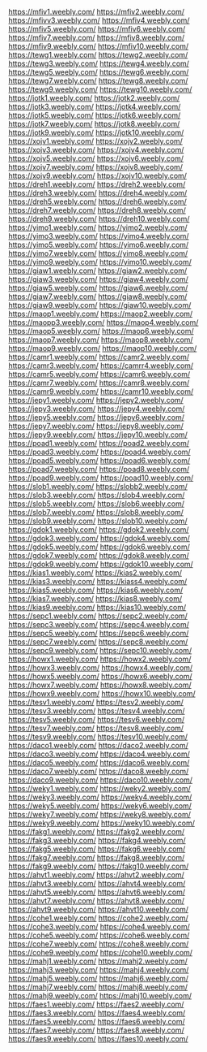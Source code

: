 <a href="https://mfiv1.weebly.com/">https://mfiv1.weebly.com/</a>
<a href="https://mfiv2.weebly.com/">https://mfiv2.weebly.com/</a>
<a href="https://mfivv3.weebly.com/">https://mfivv3.weebly.com/</a>
<a href="https://mfiv4.weebly.com/">https://mfiv4.weebly.com/</a>
<a href="https://mfiv5.weebly.com/">https://mfiv5.weebly.com/</a>
<a href="https://mfiv6.weebly.com/">https://mfiv6.weebly.com/</a>
<a href="https://mfiv7.weebly.com/">https://mfiv7.weebly.com/</a>
<a href="https://mfiv8.weebly.com/">https://mfiv8.weebly.com/</a>
<a href="https://mfiv9.weebly.com/">https://mfiv9.weebly.com/</a>
<a href="https://mfiv10.weebly.com/">https://mfiv10.weebly.com/</a>
<a href="https://tewg1.weebly.com/">https://tewg1.weebly.com/</a>
<a href="https://tewg2.weebly.com/">https://tewg2.weebly.com/</a>
<a href="https://tewg3.weebly.com/">https://tewg3.weebly.com/</a>
<a href="https://tewg4.weebly.com/">https://tewg4.weebly.com/</a>
<a href="https://tewg5.weebly.com/">https://tewg5.weebly.com/</a>
<a href="https://tewg6.weebly.com/">https://tewg6.weebly.com/</a>
<a href="https://tewg7.weebly.com/">https://tewg7.weebly.com/</a>
<a href="https://tewg8.weebly.com/">https://tewg8.weebly.com/</a>
<a href="https://tewg9.weebly.com/">https://tewg9.weebly.com/</a>
<a href="https://tewg10.weebly.com/">https://tewg10.weebly.com/</a>
<a href="https://jotk1.weebly.com/">https://jotk1.weebly.com/</a>
<a href="https://jotk2.weebly.com/">https://jotk2.weebly.com/</a>
<a href="https://jotk3.weebly.com/">https://jotk3.weebly.com/</a>
<a href="https://jotk4.weebly.com/">https://jotk4.weebly.com/</a>
<a href="https://jotk5.weebly.com/">https://jotk5.weebly.com/</a>
<a href="https://jotk6.weebly.com/">https://jotk6.weebly.com/</a>
<a href="https://jotk7.weebly.com/">https://jotk7.weebly.com/</a>
<a href="https://jotk8.weebly.com/">https://jotk8.weebly.com/</a>
<a href="https://jotk9.weebly.com/">https://jotk9.weebly.com/</a>
<a href="https://jotk10.weebly.com/">https://jotk10.weebly.com/</a>
<a href="https://xojv1.weebly.com/">https://xojv1.weebly.com/</a>
<a href="https://xojv2.weebly.com/">https://xojv2.weebly.com/</a>
<a href="https://xojv3.weebly.com/">https://xojv3.weebly.com/</a>
<a href="https://xojv4.weebly.com/">https://xojv4.weebly.com/</a>
<a href="https://xojv5.weebly.com/">https://xojv5.weebly.com/</a>
<a href="https://xojv6.weebly.com/">https://xojv6.weebly.com/</a>
<a href="https://xojv7.weebly.com/">https://xojv7.weebly.com/</a>
<a href="https://xojv8.weebly.com/">https://xojv8.weebly.com/</a>
<a href="https://xojv9.weebly.com/">https://xojv9.weebly.com/</a>
<a href="https://xojv10.weebly.com/">https://xojv10.weebly.com/</a>
<a href="https://dreh1.weebly.com/">https://dreh1.weebly.com/</a>
<a href="https://dreh2.weebly.com/">https://dreh2.weebly.com/</a>
<a href="https://dreh3.weebly.com/">https://dreh3.weebly.com/</a>
<a href="https://dreh4.weebly.com/">https://dreh4.weebly.com/</a>
<a href="https://dreh5.weebly.com/">https://dreh5.weebly.com/</a>
<a href="https://dreh6.weebly.com/">https://dreh6.weebly.com/</a>
<a href="https://dreh7.weebly.com/">https://dreh7.weebly.com/</a>
<a href="https://dreh8.weebly.com/">https://dreh8.weebly.com/</a>
<a href="https://dreh9.weebly.com/">https://dreh9.weebly.com/</a>
<a href="https://dreh10.weebly.com/">https://dreh10.weebly.com/</a>
<a href="https://yimo1.weebly.com/">https://yimo1.weebly.com/</a>
<a href="https://yimo2.weebly.com/">https://yimo2.weebly.com/</a>
<a href="https://yimo3.weebly.com/">https://yimo3.weebly.com/</a>
<a href="https://yimo4.weebly.com/">https://yimo4.weebly.com/</a>
<a href="https://yimo5.weebly.com/">https://yimo5.weebly.com/</a>
<a href="https://yimo6.weebly.com/">https://yimo6.weebly.com/</a>
<a href="https://yimo7.weebly.com/">https://yimo7.weebly.com/</a>
<a href="https://yimo8.weebly.com/">https://yimo8.weebly.com/</a>
<a href="https://yimo9.weebly.com/">https://yimo9.weebly.com/</a>
<a href="https://yimo10.weebly.com/">https://yimo10.weebly.com/</a>
<a href="https://giaw1.weebly.com/">https://giaw1.weebly.com/</a>
<a href="https://giaw2.weebly.com/">https://giaw2.weebly.com/</a>
<a href="https://giaw3.weebly.com/">https://giaw3.weebly.com/</a>
<a href="https://giaw4.weebly.com/">https://giaw4.weebly.com/</a>
<a href="https://giaw5.weebly.com/">https://giaw5.weebly.com/</a>
<a href="https://giaw6.weebly.com/">https://giaw6.weebly.com/</a>
<a href="https://giaw7.weebly.com/">https://giaw7.weebly.com/</a>
<a href="https://giaw8.weebly.com/">https://giaw8.weebly.com/</a>
<a href="https://giaw9.weebly.com/">https://giaw9.weebly.com/</a>
<a href="https://giaw10.weebly.com/">https://giaw10.weebly.com/</a>
<a href="https://maop1.weebly.com/">https://maop1.weebly.com/</a>
<a href="https://maop2.weebly.com/">https://maop2.weebly.com/</a>
<a href="https://maopp3.weebly.com/">https://maopp3.weebly.com/</a>
<a href="https://maop4.weebly.com/">https://maop4.weebly.com/</a>
<a href="https://maop5.weebly.com/">https://maop5.weebly.com/</a>
<a href="https://maop6.weebly.com/">https://maop6.weebly.com/</a>
<a href="https://maop7.weebly.com/">https://maop7.weebly.com/</a>
<a href="https://maop8.weebly.com/">https://maop8.weebly.com/</a>
<a href="https://maop9.weebly.com/">https://maop9.weebly.com/</a>
<a href="https://maop10.weebly.com/">https://maop10.weebly.com/</a>
<a href="https://camr1.weebly.com/">https://camr1.weebly.com/</a>
<a href="https://camr2.weebly.com/">https://camr2.weebly.com/</a>
<a href="https://camr3.weebly.com/">https://camr3.weebly.com/</a>
<a href="https://camrr4.weebly.com/">https://camrr4.weebly.com/</a>
<a href="https://camr5.weebly.com/">https://camr5.weebly.com/</a>
<a href="https://camr6.weebly.com/">https://camr6.weebly.com/</a>
<a href="https://camr7.weebly.com/">https://camr7.weebly.com/</a>
<a href="https://camr8.weebly.com/">https://camr8.weebly.com/</a>
<a href="https://camr9.weebly.com/">https://camr9.weebly.com/</a>
<a href="https://camr10.weebly.com/">https://camr10.weebly.com/</a>
<a href="https://jepy1.weebly.com/">https://jepy1.weebly.com/</a>
<a href="https://jepy2.weebly.com/">https://jepy2.weebly.com/</a>
<a href="https://jepy3.weebly.com/">https://jepy3.weebly.com/</a>
<a href="https://jepy4.weebly.com/">https://jepy4.weebly.com/</a>
<a href="https://jepy5.weebly.com/">https://jepy5.weebly.com/</a>
<a href="https://jepy6.weebly.com/">https://jepy6.weebly.com/</a>
<a href="https://jepy7.weebly.com/">https://jepy7.weebly.com/</a>
<a href="https://jepy8.weebly.com/">https://jepy8.weebly.com/</a>
<a href="https://jepy9.weebly.com/">https://jepy9.weebly.com/</a>
<a href="https://jepy10.weebly.com/">https://jepy10.weebly.com/</a>
<a href="https://poad1.weebly.com/">https://poad1.weebly.com/</a>
<a href="https://poad2.weebly.com/">https://poad2.weebly.com/</a>
<a href="https://poad3.weebly.com/">https://poad3.weebly.com/</a>
<a href="https://poad4.weebly.com/">https://poad4.weebly.com/</a>
<a href="https://poad5.weebly.com/">https://poad5.weebly.com/</a>
<a href="https://poad6.weebly.com/">https://poad6.weebly.com/</a>
<a href="https://poad7.weebly.com/">https://poad7.weebly.com/</a>
<a href="https://poad8.weebly.com/">https://poad8.weebly.com/</a>
<a href="https://poad9.weebly.com/">https://poad9.weebly.com/</a>
<a href="https://poad10.weebly.com/">https://poad10.weebly.com/</a>
<a href="https://slob1.weebly.com/">https://slob1.weebly.com/</a>
<a href="https://slobb2.weebly.com/">https://slobb2.weebly.com/</a>
<a href="https://slob3.weebly.com/">https://slob3.weebly.com/</a>
<a href="https://slob4.weebly.com/">https://slob4.weebly.com/</a>
<a href="https://slob5.weebly.com/">https://slob5.weebly.com/</a>
<a href="https://slob6.weebly.com/">https://slob6.weebly.com/</a>
<a href="https://slob7.weebly.com/">https://slob7.weebly.com/</a>
<a href="https://slob8.weebly.com/">https://slob8.weebly.com/</a>
<a href="https://slob9.weebly.com/">https://slob9.weebly.com/</a>
<a href="https://slob10.weebly.com/">https://slob10.weebly.com/</a>
<a href="https://gdok1.weebly.com/">https://gdok1.weebly.com/</a>
<a href="https://gdok2.weebly.com/">https://gdok2.weebly.com/</a>
<a href="https://gdok3.weebly.com/">https://gdok3.weebly.com/</a>
<a href="https://gdok4.weebly.com/">https://gdok4.weebly.com/</a>
<a href="https://gdok5.weebly.com/">https://gdok5.weebly.com/</a>
<a href="https://gdok6.weebly.com/">https://gdok6.weebly.com/</a>
<a href="https://gdok7.weebly.com/">https://gdok7.weebly.com/</a>
<a href="https://gdok8.weebly.com/">https://gdok8.weebly.com/</a>
<a href="https://gdok9.weebly.com/">https://gdok9.weebly.com/</a>
<a href="https://gdok10.weebly.com/">https://gdok10.weebly.com/</a>
<a href="https://kias1.weebly.com/">https://kias1.weebly.com/</a>
<a href="https://kias2.weebly.com/">https://kias2.weebly.com/</a>
<a href="https://kias3.weebly.com/">https://kias3.weebly.com/</a>
<a href="https://kiass4.weebly.com/">https://kiass4.weebly.com/</a>
<a href="https://kias5.weebly.com/">https://kias5.weebly.com/</a>
<a href="https://kias6.weebly.com/">https://kias6.weebly.com/</a>
<a href="https://kias7.weebly.com/">https://kias7.weebly.com/</a>
<a href="https://kias8.weebly.com/">https://kias8.weebly.com/</a>
<a href="https://kias9.weebly.com/">https://kias9.weebly.com/</a>
<a href="https://kias10.weebly.com/">https://kias10.weebly.com/</a>
<a href="https://sepc1.weebly.com/">https://sepc1.weebly.com/</a>
<a href="https://sepc2.weebly.com/">https://sepc2.weebly.com/</a>
<a href="https://sepc3.weebly.com/">https://sepc3.weebly.com/</a>
<a href="https://sepc4.weebly.com/">https://sepc4.weebly.com/</a>
<a href="https://sepc5.weebly.com/">https://sepc5.weebly.com/</a>
<a href="https://sepc6.weebly.com/">https://sepc6.weebly.com/</a>
<a href="https://sepc7.weebly.com/">https://sepc7.weebly.com/</a>
<a href="https://sepc8.weebly.com/">https://sepc8.weebly.com/</a>
<a href="https://sepc9.weebly.com/">https://sepc9.weebly.com/</a>
<a href="https://sepc10.weebly.com/">https://sepc10.weebly.com/</a>
<a href="https://howx1.weebly.com/">https://howx1.weebly.com/</a>
<a href="https://howx2.weebly.com/">https://howx2.weebly.com/</a>
<a href="https://howx3.weebly.com/">https://howx3.weebly.com/</a>
<a href="https://howx4.weebly.com/">https://howx4.weebly.com/</a>
<a href="https://howx5.weebly.com/">https://howx5.weebly.com/</a>
<a href="https://howx6.weebly.com/">https://howx6.weebly.com/</a>
<a href="https://howx7.weebly.com/">https://howx7.weebly.com/</a>
<a href="https://howx8.weebly.com/">https://howx8.weebly.com/</a>
<a href="https://howx9.weebly.com/">https://howx9.weebly.com/</a>
<a href="https://howx10.weebly.com/">https://howx10.weebly.com/</a>
<a href="https://tesv1.weebly.com/">https://tesv1.weebly.com/</a>
<a href="https://tesv2.weebly.com/">https://tesv2.weebly.com/</a>
<a href="https://tesv3.weebly.com/">https://tesv3.weebly.com/</a>
<a href="https://tesv4.weebly.com/">https://tesv4.weebly.com/</a>
<a href="https://tesv5.weebly.com/">https://tesv5.weebly.com/</a>
<a href="https://tesv6.weebly.com/">https://tesv6.weebly.com/</a>
<a href="https://tesv7.weebly.com/">https://tesv7.weebly.com/</a>
<a href="https://tesv8.weebly.com/">https://tesv8.weebly.com/</a>
<a href="https://tesv9.weebly.com/">https://tesv9.weebly.com/</a>
<a href="https://tesv10.weebly.com/">https://tesv10.weebly.com/</a>
<a href="https://daco1.weebly.com/">https://daco1.weebly.com/</a>
<a href="https://daco2.weebly.com/">https://daco2.weebly.com/</a>
<a href="https://daco3.weebly.com/">https://daco3.weebly.com/</a>
<a href="https://daco4.weebly.com/">https://daco4.weebly.com/</a>
<a href="https://daco5.weebly.com/">https://daco5.weebly.com/</a>
<a href="https://daco6.weebly.com/">https://daco6.weebly.com/</a>
<a href="https://daco7.weebly.com/">https://daco7.weebly.com/</a>
<a href="https://daco8.weebly.com/">https://daco8.weebly.com/</a>
<a href="https://daco9.weebly.com/">https://daco9.weebly.com/</a>
<a href="https://daco10.weebly.com/">https://daco10.weebly.com/</a>
<a href="https://weky1.weebly.com/">https://weky1.weebly.com/</a>
<a href="https://weky2.weebly.com/">https://weky2.weebly.com/</a>
<a href="https://weky3.weebly.com/">https://weky3.weebly.com/</a>
<a href="https://weky4.weebly.com/">https://weky4.weebly.com/</a>
<a href="https://weky5.weebly.com/">https://weky5.weebly.com/</a>
<a href="https://weky6.weebly.com/">https://weky6.weebly.com/</a>
<a href="https://weky7.weebly.com/">https://weky7.weebly.com/</a>
<a href="https://weky8.weebly.com/">https://weky8.weebly.com/</a>
<a href="https://weky9.weebly.com/">https://weky9.weebly.com/</a>
<a href="https://weky10.weebly.com/">https://weky10.weebly.com/</a>
<a href="https://fakg1.weebly.com/">https://fakg1.weebly.com/</a>
<a href="https://fakg2.weebly.com/">https://fakg2.weebly.com/</a>
<a href="https://fakg3.weebly.com/">https://fakg3.weebly.com/</a>
<a href="https://fakg4.weebly.com/">https://fakg4.weebly.com/</a>
<a href="https://fakg5.weebly.com/">https://fakg5.weebly.com/</a>
<a href="https://fakg6.weebly.com/">https://fakg6.weebly.com/</a>
<a href="https://fakg7.weebly.com/">https://fakg7.weebly.com/</a>
<a href="https://fakg8.weebly.com/">https://fakg8.weebly.com/</a>
<a href="https://fakg9.weebly.com/">https://fakg9.weebly.com/</a>
<a href="https://fakg10.weebly.com/">https://fakg10.weebly.com/</a>
<a href="https://ahvt1.weebly.com/">https://ahvt1.weebly.com/</a>
<a href="https://ahvt2.weebly.com/">https://ahvt2.weebly.com/</a>
<a href="https://ahvt3.weebly.com/">https://ahvt3.weebly.com/</a>
<a href="https://ahvt4.weebly.com/">https://ahvt4.weebly.com/</a>
<a href="https://ahvt5.weebly.com/">https://ahvt5.weebly.com/</a>
<a href="https://ahvt6.weebly.com/">https://ahvt6.weebly.com/</a>
<a href="https://ahvt7.weebly.com/">https://ahvt7.weebly.com/</a>
<a href="https://ahvt8.weebly.com/">https://ahvt8.weebly.com/</a>
<a href="https://ahvt9.weebly.com/">https://ahvt9.weebly.com/</a>
<a href="https://ahvt10.weebly.com/">https://ahvt10.weebly.com/</a>
<a href="https://cohe1.weebly.com/">https://cohe1.weebly.com/</a>
<a href="https://cohe2.weebly.com/">https://cohe2.weebly.com/</a>
<a href="https://cohe3.weebly.com/">https://cohe3.weebly.com/</a>
<a href="https://cohe4.weebly.com/">https://cohe4.weebly.com/</a>
<a href="https://cohe5.weebly.com/">https://cohe5.weebly.com/</a>
<a href="https://cohe6.weebly.com/">https://cohe6.weebly.com/</a>
<a href="https://cohe7.weebly.com/">https://cohe7.weebly.com/</a>
<a href="https://cohe8.weebly.com/">https://cohe8.weebly.com/</a>
<a href="https://cohe9.weebly.com/">https://cohe9.weebly.com/</a>
<a href="https://cohe10.weebly.com/">https://cohe10.weebly.com/</a>
<a href="https://mahj1.weebly.com/">https://mahj1.weebly.com/</a>
<a href="https://mahj2.weebly.com/">https://mahj2.weebly.com/</a>
<a href="https://mahj3.weebly.com/">https://mahj3.weebly.com/</a>
<a href="https://mahj4.weebly.com/">https://mahj4.weebly.com/</a>
<a href="https://mahj5.weebly.com/">https://mahj5.weebly.com/</a>
<a href="https://mahj6.weebly.com/">https://mahj6.weebly.com/</a>
<a href="https://mahj7.weebly.com/">https://mahj7.weebly.com/</a>
<a href="https://mahj8.weebly.com/">https://mahj8.weebly.com/</a>
<a href="https://mahj9.weebly.com/">https://mahj9.weebly.com/</a>
<a href="https://mahj10.weebly.com/">https://mahj10.weebly.com/</a>
<a href="https://faes1.weebly.com/">https://faes1.weebly.com/</a>
<a href="https://faes2.weebly.com/">https://faes2.weebly.com/</a>
<a href="https://faes3.weebly.com/">https://faes3.weebly.com/</a>
<a href="https://faes4.weebly.com/">https://faes4.weebly.com/</a>
<a href="https://faes5.weebly.com/">https://faes5.weebly.com/</a>
<a href="https://faes6.weebly.com/">https://faes6.weebly.com/</a>
<a href="https://faes7.weebly.com/">https://faes7.weebly.com/</a>
<a href="https://faes8.weebly.com/">https://faes8.weebly.com/</a>
<a href="https://faes9.weebly.com/">https://faes9.weebly.com/</a>
<a href="https://faes10.weebly.com/">https://faes10.weebly.com/</a>
